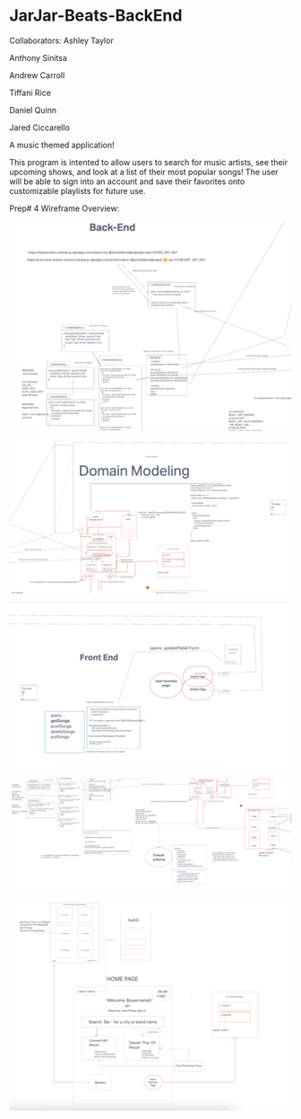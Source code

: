 # JarJar-Beats-BackEnd

Collaborators:
Ashley Taylor

Anthony Sinitsa

Andrew Carroll

Tiffani Rice

Daniel Quinn

Jared Ciccarello

A music themed application! 

This program is intented to allow users to search for music artists, see their upcoming shows, and look at a list of their most popular songs! The user will be able to sign into an account and save their favorites onto customizable playlists for future use.

Prep# 4 Wireframe Overview:

![Image1](./Images/SS1.png)

![Image2](./Images/SS2.png)

![Image3](./Images/SS3.png)

![Image4](./Images/SS4.png)

![Image5](./Images/SS5.png)
